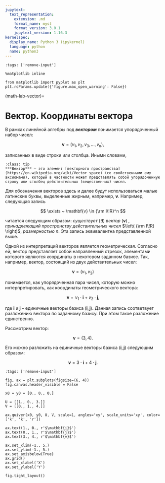 ```yaml
---
jupytext:
  text_representation:
    extension: .md
    format_name: myst
    format_version: 3.0.1
    jupytext_version: 1.16.3
kernelspec:
  display_name: Python 3 (ipykernel)
  language: python
  name: python3
---
```


```{code-cell} python
:tags: ['remove-input']

%matplotlib inline

from matplotlib import pyplot as plt
plt.rcParams.update({'figure.max_open_warning': False})
```

(math-lab-vector)=
# Вектор. Координаты вектора
В рамках линейной алгебры под ***вектором*** понимается упорядоченный набор чисел:

$$ \mathbf{v} = \left( v_1, \, v_2, \, v_3, \, \ldots, \, v_n \right), $$

записанных в виде строки или столбца. Иными словами,

```{admonition} Определение
:class: tip
***Вектор*** – это элемент [векторного пространства](https://en.wikipedia.org/wiki/Vector_space) (со свойственными ему аксиомами), который в частности может представлять собой упорядоченную строку или столбец действительных (вещественных) чисел.
```

Для обозначения векторов здесь и далее будут использоваться малые латинские буквы, выделенные жирным, например, $\mathbf{v}$. Например, следующая запись

$$ \exists ~ \mathbf{v} \in {\rm I\!R}^n $$

читается следующим образом: *существует* $\left( \exists \right)$ *вектор* $\left( \mathbf{v} \right)$ *, принадлежащий пространству действительных чисел* $\left( {\rm I\!R} \right)$, *размерностью* $n$. Эта запись эквивалентна представленной выше.

Одной из интерпретаций векторов является геометрическая. Согласно ей, вектор представляет собой направленный отрезок, элементами которого являются координаты в некотором заданном базисе. Так, например, вектор, состоящий из двух действительных чисел:

$$ \mathbf{v} = \left( v_1, \, v_2 \right) $$

понимается, как упорядоченная пара чисел, которую можно интерпретировать, как координаты геометрического вектора:

$$ \mathbf{v} = v_1 \cdot \mathbf{i} + v_2 \cdot \mathbf{j}, $$

где $\mathbf{i}$ и $\mathbf{j}$ – единичные векторы базиса $\left( \mathbf{i}, \, \mathbf{j} \right)$. Данная запись соответвует разложению вектора по заданному базису. При этом такое разложение единственно.

Рассмотрим вектор:

$$ \mathbf{v} = \left( 3, \, 4 \right). $$

Его можно разложить на единичные векторы базиса $\left( \mathbf{i}, \, \mathbf{j} \right)$ следующим образом:

$$ \mathbf{v} = 3 \cdot \mathbf{i} + 4 \cdot \mathbf{j}. $$

```{code-cell} python
:tags: ['remove-input']

fig, ax = plt.subplots(figsize=(6, 4))
fig.canvas.header_visible = False

x0 = y0 = [0., 0., 0.]

U = [[1., 0., 3.]]
V = [[0., 1., 4.]]

ax.quiver(x0, y0, U, V, scale=1, angles='xy', scale_units='xy', color=['k', 'k', 'r'])

ax.text(1., 0., r'$\mathbf{i}$')
ax.text(0., 1., r'$\mathbf{j}$')
ax.text(3., 4., r'$\mathbf{v}$')

ax.set_xlim(-1., 5.)
ax.set_ylim(-1., 5.)
ax.set_axisbelow(True)
ax.grid()
ax.set_xlabel('X')
ax.set_ylabel('Y')

fig.tight_layout()
```

